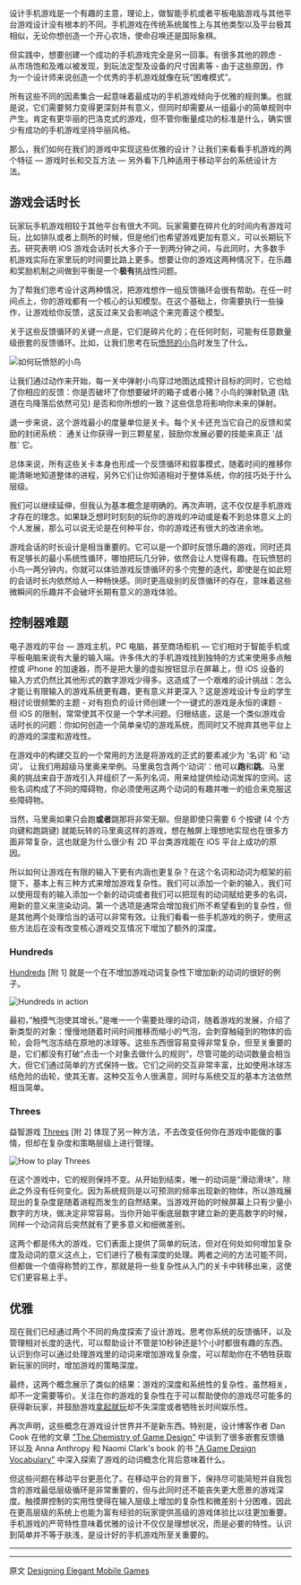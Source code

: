 设计手机游戏是一个有趣的主意，理论上，做智能手机或者平板电脑游戏与其他平台游戏设计没有根本的不同。手机游戏在传统系统属性上与其他类型以及平台极其相似，无论你想创造一个开心农场，使命召唤还是国际象棋。

但实践中，想要创建一个成功的手机游戏完全是另一回事。有很多其他的顾虑 - 从市场饱和及难以被发现，到玩法定型及设备的尺寸因素等 - 由于这些原因，作为一个设计师来说创造一个优秀的手机游戏就像在玩“困难模式”。

所有这些不同的因素集合一起意味着最成功的手机游戏倾向于优雅的规则集。也就是说，它们需要努力变得更深刻并有意义，但同时却需要从一组最小的简单规则中产生。肯定有更华丽的巴洛克式的游戏，但不管你衡量成功的标准是什么，确实很少有成功的手机游戏坚持华丽风格。

那么，我们如何在我们的游戏中实现这些优雅的设计？让我们来看看手机游戏的两个特征 — 游戏时长和交互方法 — 另外看下几种适用于移动平台的系统设计方法。

## 游戏会话时长

玩家玩手机游戏相较于其他平台有很大不同。玩家需要在碎片化的时间内有游戏可玩，比如排队或者上厕所的时候，但是他们也希望游戏更加有意义，可以长期玩下去。研究表明 iOS 游戏会话时长大多介于一到两分钟之间，与此同时，大多数手机游戏实际在家里玩的时间要比路上更多。想要让你的游戏这两种情况下，在乐趣和奖励机制之间做到平衡是一个**极有**挑战性问题。

为了帮我们思考设计这两种情况，把游戏想作一组反馈循环会很有帮助。在任一时间点上，你的游戏都有一个核心的认知模型。在这个基础上，你需要执行一些操作，让游戏给你反馈，这反过来又会影响这个来完善这个模型。

关于这些反馈循环的关键一点是，它们是碎片化的；在任何时刻，可能有任意数量级嵌套的反馈循环。比如，让我们思考在玩[愤怒的小鸟](https://www.angrybirds.com)时发生了什么。

![如何玩愤怒的小鸟](https://objccn.io/images/issues/issue-18/AngryBirds.png)

让我们通过动作来开始，每一关中弹射小鸟穿过地图达成预计目标的同时，它也给了你相应的反馈：你是否破坏了你想要破坏的箱子或者小猪？小鸟的弹射轨道 (轨道在鸟降落后依然可见) 是否和你所想的一致？这些信息将影响你未来的弹射。

退一步来说，这个游戏最小的度量单位是关卡。每个关卡还充当它自己的反馈和奖励的封闭系统： 通关让你获得一到三颗星星，鼓励你发展必要的技能来真正 '战胜' 它。

总体来说，所有这些关卡本身也形成一个反馈循环和叙事模式，随着时间的推移你能清晰地知道整体的进程，另外它们让你知道相对于整体系统，你的技巧处于什么层级。

我们可以继续延伸，但我认为基本概念是明确的。再次声明，这不仅仅是手机游戏才存在的理念。如果缺乏想时时刻刻的玩你的游戏的冲动或是看不到总体意义上的个人发展，那么可以说无论是在何种平台，你的游戏还有很大的改进余地。

游戏会话的时长设计是相当重要的。它可以是一个即时反馈乐趣的游戏，同时还具有足够长的最小系统性循环，哪怕把玩几分钟，依然会让人觉得有趣。在玩愤怒的小鸟一两分钟内，你就可以体验游戏反馈循环的多个完整的迭代，即使是在如此短的会话时长内依然给人一种畅快感。同时更高级别的反馈循环的存在，意味着这些微瞬间的乐趣并不会破坏长期有意义的游戏体验。

## 控制器难题

电子游戏的平台 — 游戏主机，PC 电脑，甚至商场柜机 — 它们相对于智能手机或平板电脑来说有大量的输入端。许多伟大的手机游戏找到独特的方式来使用多点触控或 iPhone 的加速器，而不是把大量的虚拟按钮显示在屏幕上，但 iOS 设备的输入方式仍然比其他形式的数字游戏少得多。这造成了一个艰难的设计挑战：怎么才能让有限输入的游戏系统更有趣，更有意义并更深入？这是游戏设计专业的学生相讨论很频繁的主题 - 对有抱负的设计师创建一个一键式的游戏是永恒的课题 - 但 iOS 的限制，常常使其不仅是一个学术问题。归根结底，这是一个类似游戏会话时长的问题：你如何创造一个简单亲切的游戏系统，而同时又不抛弃其他平台上的游戏的深度和游戏性。

在游戏中的构建交互的一个常用的方法是将游戏的正式的要素减少为 '名词' 和 '动词'。 让我们用超级马里奥来举例。马里奥包含两个‘动词’：他可以**跑**和**跳**。马里奥的挑战来自于游戏引入并组织了一系列名词，用来给提供给动词发挥的空间。这些名词构成了不同的障碍物，你必须使用这两个动词的有趣并唯一的组合来克服这些障碍物。

当然，马里奥如果只会跑**或者**跳那将非常无聊。但是即使只需要 6 个按键 (4 个方向键和跑跳键) 就能玩转的马里奥这样的游戏，想在触屏上理想地实现也在很多方面非常复杂，这也就是为什么很少有 2D 平台类游戏能在 iOS 平台上成功的原因。

所以如何让游戏在有限的输入下更有内涵也更复杂？在这个名词和动词为框架的前提下，基本上有三种方式来增加游戏复杂性。我们可以添加一个新的输入，我们可以使用现有的输入添加一个新的动词或者我们可以把现有的动词赋给更多的名词，用新的意义来渲染动词。第一个选项是通常会增加我们所不希望看到的复杂性，但是其他两个处理恰当的话可以非常有效。让我们看看一些手机游戏的例子，使用这些方法后在没有改变核心游戏交互情况下增加了额外的深度。

### Hundreds

[Hundreds](http://playhundreds.com) [附 1] 就是一个在不增加游戏动词复杂性下增加新的动词的很好的例子。

![Hundreds in action](https://objccn.io/images/issues/issue-18/Hundreds.png)

最初，”触摸气泡使其增长。”是唯一一个需要处理的动词，随着游戏的发展，介绍了新类型的对象：慢慢地随着时间时间推移而缩小的气泡，会刺穿触碰到的物体的齿轮，会将气泡冻结在原地的冰球等。这些东西很容易变得非常复杂，但至关重要的是，它们都没有打破“点击一个对象去做什么的规则”，尽管可能的动词数量会相当大，但它们通过简单的方式保持一致。它们之间的交互非常丰富，比如使用冰球冻结危险的齿轮，使其无害。这种交互令人很满意，同时与系统交互的基本方法依然相当简单。

### Threes

益智游戏 [Threes](http://asherv.com/threes/) [附 2] 体现了另一种方法，不去改变任何你在游戏中能做的事情，但却在复杂度和策略层级上进行管理。

![How to play Threes](https://objccn.io/images/issues/issue-18/THREES_trailer.gif)

在这个游戏中，它的规则保持不变。从开始到结束，唯一的动词是“滑动滑块”，除此之外没有任何变化。因为系统规则是以可预测的频率出现新的物体，所以游戏展现出的复杂度是随着进程而发生的自然结果。当游戏开始的时候屏幕上只有少量小数字的方块，做决定非常容易。当你开始平衡底层数字建立新的更高数字的时候，同样一个动词背后突然就有了更多意义和细微差别。

这两个都是伟大的游戏，它们表面上提供了简单的玩法，但对在何处如何增加复杂度及动词的意义这点上，它们进行了极有深度的处理。两者之间的方法可能不同，但都做一个值得称赞的工作，那就是将一些复杂性从入门的关卡中转移出来，这使它们更容易上手。

## 优雅

现在我们已经通过两个不同的角度探索了设计游戏。思考你系统的反馈循环，以及管理相对长度的迭代，可以帮助设计不管是10秒钟还是1个小时都很有趣的东西。认识到你可以通过处理游戏里的动词来增加游戏复杂度，可以帮助你在不牺牲获取新玩家的同时，增加游戏的策略深度。

最终，这两个概念展示了类似的结果：游戏的深度和系统性的复杂性，虽然相关，却不一定需要等价。关注在你的游戏的复杂性在于可以帮助使你的游戏尽可能多的获得新玩家，并鼓励游戏[拿起就玩](http://gaming.wikia.com/wiki/Pick_up_and_play)却不失深度或者牺牲长时间娱乐性。

再次声明，这些概念在游戏设计世界并不是新东西。特别是，设计博客作者 Dan Cook 在他的文章 ["The Chemistry of Game Design"](http://www.gamasutra.com/view/feature/129948/the_chemistry_of_game_design.php) 中谈到了很多嵌套反馈循环以及 Anna Anthropy 和 Naomi Clark's book 的书 ["A Game Design Vocabulary"](http://www.amazon.com/Game-Design-Vocabulary-Foundational-Principles/dp/0321886925) 中深入探索了游戏的动词概念化背后意味着什么。

但这些问题在移动平台更恶化了。在移动平台的背景下，保持尽可能简短并自我包含的游戏最低层级循环是非常重要的，但与此同时还不能丧失更大愿景的游戏深度。触摸屏控制的实用性使得在输入层级上增加的复杂性和微差别十分困难，因此在更高层级的系统上也能为富有经验的玩家提供高级的游戏体验比以往更加重要。手机游戏的严苛特性意味着优雅的设计不仅仅是理想状况，而是必要的特性。认识到简单并不等于肤浅，是设计好的手机游戏所至关重要的。

---

[^1]: Hundreds 的概念非常简单，每一关你有一群气泡可以互相碰撞，每一个里面包含了一个数字，数量越大，气泡越大。当你用手指触摸一个气泡，它变成红色同时变得增大，其数字持续增加。当你停止触摸，它停止增大并且再次变成黑色，并停在在现有数字和规模，一旦屏幕上的泡沫的总和至少 100，就表示你过关了。然而，如果一个圆接触另一个圆时是红色的话 (在触摸时)，您就需要重新开始。

[^2]: 如果你不知道什么是 Three, 你也许知道另一个很成功的复制游戏， [2048](http://gabrielecirulli.github.io/2048/)，Three 在一个 4x4 的网格中进行，其中包含一些含有数字的方块，数字可能是 1，2 或者 3，或者翻倍的数字(3, 6, 12, 24, 等。)当你手朝任何方向滑动，每个方块朝着对应的方向移动，一个新的方块会被推到适当的空白处。如果两个方块是相同数字那么它们将相加合并并推到角落（1 和 2 是例外，你必须结合一个 1 和一个 2 来获得一个 3）。如果你无处可移，那么你的分数将是面板上数字的总和，更大的数字的价值远远大于小的数字。

---

 

原文 [Designing Elegant Mobile Games](http://www.objc.io/issue-18/designing-elegant-mobile-games.html)
